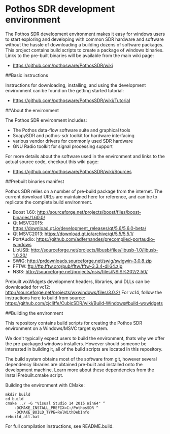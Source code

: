 # Pothos SDR development environment

The Pothos SDR development environment makes it easy for windows users
to start exploring and developing with common SDR hardware and software
without the hassle of downloading a building dozens of software packages.
This project contains build scripts to create a package of windows binaries.
Links to the pre-built binaries will be available from the main wiki page:

* https://github.com/pothosware/PothosSDR/wiki

##Basic instructions

Instructions for downloading, installing,
and using the development environment
can be found on the getting started tutorial:

* https://github.com/pothosware/PothosSDR/wiki/Tutorial

##About the environment

The Pothos SDR environment includes:

* The Pothos data-flow software suite and graphical tools
* SoapySDR and pothos-sdr toolkit for hardware interfacing
* various vendor drivers for commonly used SDR hardware
* GNU Radio toolkit for signal processing support

For more details about the software used in the environment
and links to the actual source code, checkout this wiki page:

* https://github.com/pothosware/PothosSDR/wiki/Sources

##Prebuilt binaries manifest

Pothos SDR relies on a number of pre-build package from the internet.
The current download URLs are maintained here for reference,
and can be to replicate the complete build environment.

* Boost 1.60: http://sourceforge.net/projects/boost/files/boost-binaries/1.60.0/
* Qt MSVC2015: https://download.qt.io/development_releases/qt/5.6/5.6.0-beta/
* Qt MSVC2013: https://download.qt.io/archive/qt/5.5/5.5.1/
* PortAudio: https://github.com/adfernandes/precompiled-portaudio-windows
* LibUSB: http://sourceforge.net/projects/libusb/files/libusb-1.0/libusb-1.0.20/
* SWIG: http://prdownloads.sourceforge.net/swig/swigwin-3.0.8.zip
* FFTW: ftp://ftp.fftw.org/pub/fftw/fftw-3.3.4-dll64.zip
* NSIS: http://sourceforge.net/projects/nsis/files/NSIS%202/2.50/

Prebuilt wxWidgets development headers, libraries, and DLLs
can be downloaded for vc12:
http://sourceforge.net/projects/wxwindows/files/3.0.2/
For vc14, follow the instructions here to build from source:
https://github.com/cjcliffe/CubicSDR/wiki/Build-Windows#build-wxwidgets

##Building the environment

This repository contains build scripts for creating
the Pothos SDR environment on a Windows/MSVC target system.

We don't typically expect users to build the environment,
thats why we offer the pre-packaged windows installers.
However should someone be interested in building it,
all of the build scripts are located in this repository.

The build system obtains most of the software from git,
however several dependency libraries are obtained pre-built
and installed onto the development machine. Learn more about
these dependencies from the InstallPrebuilt.cmake script.

Building the environment with CMake:

```
mkdir build
cd build
cmake ../ -G "Visual Studio 14 2015 Win64" ^
    -DCMAKE_INSTALL_PREFIX=C:/PothosSDR ^
    -DCMAKE_BUILD_TYPE=RelWithDebInfo
rebuild_all.bat
```

For full compilation instructions, see README.build.
